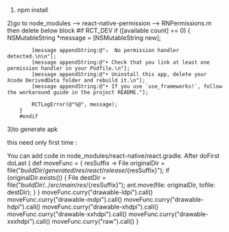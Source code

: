 1) npm install

2)go to
    node_modules --> react-native-permission --> RNPermissions.m
    then delete below block
        #if RCT_DEV
        if ([available count] == 0) {
            NSMutableString *message = [NSMutableString new];

            [message appendString:@"⚠  No permission handler detected.\n\n"];
            [message appendString:@"• Check that you link at least one permission handler in your Podfile.\n"];
            [message appendString:@"• Uninstall this app, delete your Xcode DerivedData folder and rebuild it.\n"];
            [message appendString:@"• If you use `use_frameworks!`, follow the workaround guide in the project README."];

            RCTLogError(@"%@", message);
        }
        #endif


3)to generate apk 
 
this need only first time :  

You can add code in node_modules/react-native/react.gradle. 
After doFirst
doLast {
def moveFunc = { resSuffix ->
File originalDir = file("$buildDir/generated/res/react/release/${resSuffix}");
if (originalDir.exists()) {
File destDir = file("$buildDir/../src/main/res/${resSuffix}");
ant.move(file: originalDir, tofile: destDir);
}
}
moveFunc.curry("drawable-ldpi").call()
moveFunc.curry("drawable-mdpi").call()
moveFunc.curry("drawable-hdpi").call()
moveFunc.curry("drawable-xhdpi").call()
moveFunc.curry("drawable-xxhdpi").call()
moveFunc.curry("drawable-xxxhdpi").call()
moveFunc.curry("raw").call()
}



